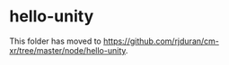 # hello-unity

This folder has moved to https://github.com/rjduran/cm-xr/tree/master/node/hello-unity.